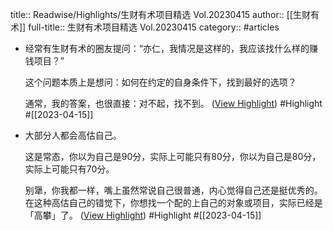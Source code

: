 title:: Readwise/Highlights/生财有术项目精选 Vol.20230415
author:: [[生财有术]]
full-title:: 生财有术项目精选 Vol.20230415
category:: #articles
- 经常有生财有术的圈友提问：“亦仁，我情况是这样的，我应该找什么样的赚钱项目？”
  
  这个问题本质上是想问：如何在约定的自身条件下，找到最好的选项？
  
  通常，我的答案，也很直接：对不起，找不到。 ([View Highlight](https://read.readwise.io/read/01gy2t6tchx1tf8e9jfgc9bryq)) #Highlight #[[2023-04-15]]
- 大部分人都会高估自己。
  
  这是常态，你以为自己是90分，实际上可能只有80分，你以为自己是80分，实际上可能只有70分。
  
  别犟，你我都一样，嘴上虽然常说自己很普通，内心觉得自己还是挺优秀的。 在这种高估自己的错觉下，你想找一个配的上自己的对象或项目，实际已经是「高攀」了。 ([View Highlight](https://read.readwise.io/read/01gy2t6a9fe1mhembjw1w5dhgq)) #Highlight #[[2023-04-15]]